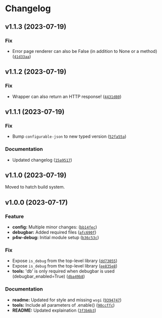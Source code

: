 # Changelog

<!--next-version-placeholder-->

## v1.1.3 (2023-07-19)
### Fix
* Error page renderer can also be False (in addition to None or a method) ([`41d33aa`](https://github.com/trialandsuccess/py4web-debug-tools/commit/41d33aae9e307034b2818641c041f1dd6c8364fc))

## v1.1.2 (2023-07-19)
### Fix
* Wrapper can also return an HTTP response! ([`4431d80`](https://github.com/trialandsuccess/py4web-debug-tools/commit/4431d8094162dc9100aab2798571b87e5a076ed4))

## v1.1.1 (2023-07-19)
### Fix
* Bump `configurable-json` to new typed version ([`52fa55a`](https://github.com/trialandsuccess/py4web-debug-tools/commit/52fa55a3eb0d8e95064ddb9ecae820a2fa229a9a))

### Documentation
* Updated changelog ([`15a9517`](https://github.com/trialandsuccess/py4web-debug-tools/commit/15a9517f149b9bff272306c64165e9e62845e8d0))

## v1.1.0 (2023-07-19)

Moved to hatch build system.

## v1.0.0 (2023-07-17)
### Feature
* **config:** Multiple minor changes: ([`bb14fec`](https://github.com/trialandsuccess/py4web-debug-tools/commit/bb14fec07780826eb7f550cb9c5d0ed24df1f8b3))
* **debugbar:** Added required files ([`afc690f`](https://github.com/trialandsuccess/py4web-debug-tools/commit/afc690fb96ec2c9d54547434caffe7c1469302b1))
* **p4w-debug:** Initial module setup ([`b36c53c`](https://github.com/trialandsuccess/py4web-debug-tools/commit/b36c53c30206189bfcfcbea1c7236f12ae8becab))

### Fix
* Expose `is_debug` from the top-level library ([`dd73055`](https://github.com/trialandsuccess/py4web-debug-tools/commit/dd7305596a90db3b5902dcaa7d4e5f5c22c693c6))
* Expose `is_debug` from the top-level library ([`ee835e8`](https://github.com/trialandsuccess/py4web-debug-tools/commit/ee835e84983e74aa03825b346074469563e58fe6))
* **tools:** 'db' is only required when debugbar is used (debugbar_enabled=True) ([`dba49b8`](https://github.com/trialandsuccess/py4web-debug-tools/commit/dba49b85149b8aa8cf5992529be6942cd9b08de4))

### Documentation
* **readme:** Updated for style and missing `wsgi` ([`9394747`](https://github.com/trialandsuccess/py4web-debug-tools/commit/9394747b2e48a30c1902f5852955f85f9524c6b3))
* **tools:** Include all parameters of .enable() ([`90ccffc`](https://github.com/trialandsuccess/py4web-debug-tools/commit/90ccffcf6342b68434ad64ad945aea4c7c516cf1))
* **README:** Updated explaination ([`3f3b6b3`](https://github.com/trialandsuccess/py4web-debug-tools/commit/3f3b6b3f2f2fca29f4ac15851082e2e49ae288f8))